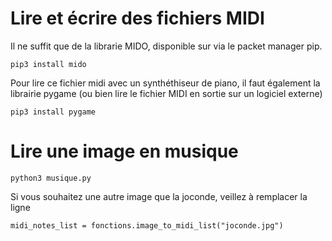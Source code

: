# Lire et écrire des fichiers MIDI

Il ne suffit que de la librarie MIDO, disponible sur via le packet manager pip.

`pip3 install mido`

Pour lire ce fichier midi avec un synthéthiseur de piano, il faut également la librairie pygame (ou bien lire le fichier MIDI en sortie sur un logiciel externe)

`pip3 install pygame`

# Lire une image en musique

`python3 musique.py`

Si vous souhaitez une autre image que la joconde, veillez à remplacer la ligne

`midi_notes_list = fonctions.image_to_midi_list("joconde.jpg")`